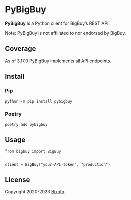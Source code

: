 # PyBigBuy

**PyBigBuy** is a Python client for BigBuy’s REST API.

Note: PyBigBuy is not affiliated to nor endorsed by BigBuy.

## Coverage

As of 3.17.0 PyBigBuy implements all API endpoints.

## Install

### Pip

    python -m pip install pybigbuy

### Poetry

    poetry add pybigbuy

## Usage

```python3
from bigbuy import BigBuy


client = BigBuy("your-API-token", "production")
```

## License

Copyright 2020-2023 [Bixoto](https://bixoto.com/).
